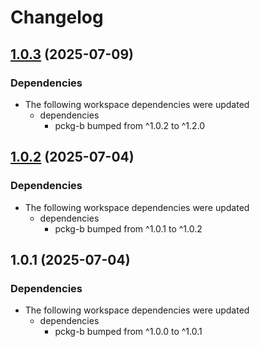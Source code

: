 # Changelog

## [1.0.3](https://github.com/d3xter666/release-please-monorepo-poc/compare/pckg-c-v1.0.3...pckg-c-v1.0.3) (2025-07-09)


### Dependencies

* The following workspace dependencies were updated
  * dependencies
    * pckg-b bumped from ^1.0.2 to ^1.2.0

## [1.0.2](https://github.com/d3xter666/release-please-monorepo-poc/compare/pckg-c-v1.0.1...pckg-c-v1.0.2) (2025-07-04)


### Dependencies

* The following workspace dependencies were updated
  * dependencies
    * pckg-b bumped from ^1.0.1 to ^1.0.2

## 1.0.1 (2025-07-04)


### Dependencies

* The following workspace dependencies were updated
  * dependencies
    * pckg-b bumped from ^1.0.0 to ^1.0.1

